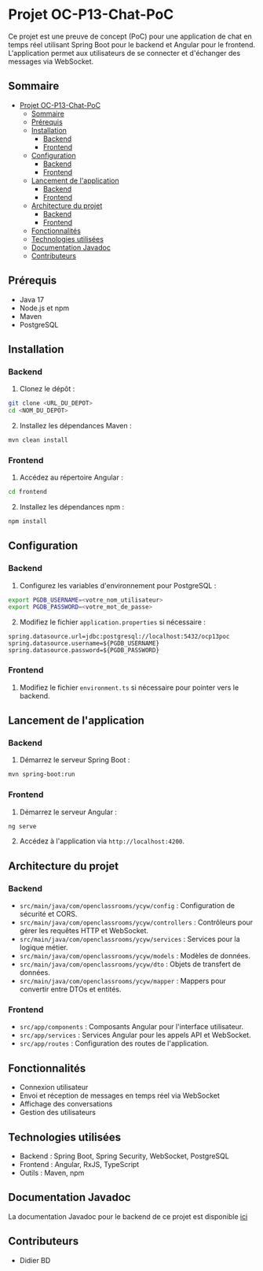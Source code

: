 # Projet OC-P13-Chat-PoC

Ce projet est une preuve de concept (PoC) pour une application de chat en temps réel utilisant Spring Boot pour le backend et Angular pour le frontend. L'application permet aux utilisateurs de se connecter et d'échanger des messages via WebSocket.

## Sommaire

- [Projet OC-P13-Chat-PoC](#projet-oc-p13-chat-poc)
  - [Sommaire](#sommaire)
  - [Prérequis](#prérequis)
  - [Installation](#installation)
    - [Backend](#backend)
    - [Frontend](#frontend)
  - [Configuration](#configuration)
    - [Backend](#backend-1)
    - [Frontend](#frontend-1)
  - [Lancement de l'application](#lancement-de-lapplication)
    - [Backend](#backend-2)
    - [Frontend](#frontend-2)
  - [Architecture du projet](#architecture-du-projet)
    - [Backend](#backend-3)
    - [Frontend](#frontend-3)
  - [Fonctionnalités](#fonctionnalités)
  - [Technologies utilisées](#technologies-utilisées)
  - [Documentation Javadoc](#documentation-javadoc)
  - [Contributeurs](#contributeurs)

## Prérequis

- Java 17
- Node.js et npm
- Maven
- PostgreSQL

## Installation

### Backend

1. Clonez le dépôt :
  ```bash
  git clone <URL_DU_DEPOT>
  cd <NOM_DU_DEPOT>
  ```

2. Installez les dépendances Maven :
  ```bash
  mvn clean install
  ```

### Frontend

1. Accédez au répertoire Angular :
  ```bash
  cd frontend
  ```

2. Installez les dépendances npm :
  ```bash
  npm install
  ```

## Configuration

### Backend

1. Configurez les variables d'environnement pour PostgreSQL :
  ```bash
  export PGDB_USERNAME=<votre_nom_utilisateur>
  export PGDB_PASSWORD=<votre_mot_de_passe>
  ```

2. Modifiez le fichier `application.properties` si nécessaire :
  ```properties
  spring.datasource.url=jdbc:postgresql://localhost:5432/ocp13poc
  spring.datasource.username=${PGDB_USERNAME}
  spring.datasource.password=${PGDB_PASSWORD}
  ```

### Frontend

1. Modifiez le fichier `environment.ts` si nécessaire pour pointer vers le backend.

## Lancement de l'application

### Backend

1. Démarrez le serveur Spring Boot :
  ```bash
  mvn spring-boot:run
  ```

### Frontend

1. Démarrez le serveur Angular :
  ```bash
  ng serve
  ```

2. Accédez à l'application via `http://localhost:4200`.

## Architecture du projet

### Backend

- `src/main/java/com/openclassrooms/ycyw/config` : Configuration de sécurité et CORS.
- `src/main/java/com/openclassrooms/ycyw/controllers` : Contrôleurs pour gérer les requêtes HTTP et WebSocket.
- `src/main/java/com/openclassrooms/ycyw/services` : Services pour la logique métier.
- `src/main/java/com/openclassrooms/ycyw/models` : Modèles de données.
- `src/main/java/com/openclassrooms/ycyw/dto` : Objets de transfert de données.
- `src/main/java/com/openclassrooms/ycyw/mapper` : Mappers pour convertir entre DTOs et entités.

### Frontend

- `src/app/components` : Composants Angular pour l'interface utilisateur.
- `src/app/services` : Services Angular pour les appels API et WebSocket.
- `src/app/routes` : Configuration des routes de l'application.

## Fonctionnalités

- Connexion utilisateur
- Envoi et réception de messages en temps réel via WebSocket
- Affichage des conversations
- Gestion des utilisateurs

## Technologies utilisées

- Backend : Spring Boot, Spring Security, WebSocket, PostgreSQL
- Frontend : Angular, RxJS, TypeScript
- Outils : Maven, npm

## Documentation Javadoc
La documentation Javadoc pour le backend de ce projet est disponible [ici](./back/target/reports/apidocs/index.html)

## Contributeurs

- Didier BD
